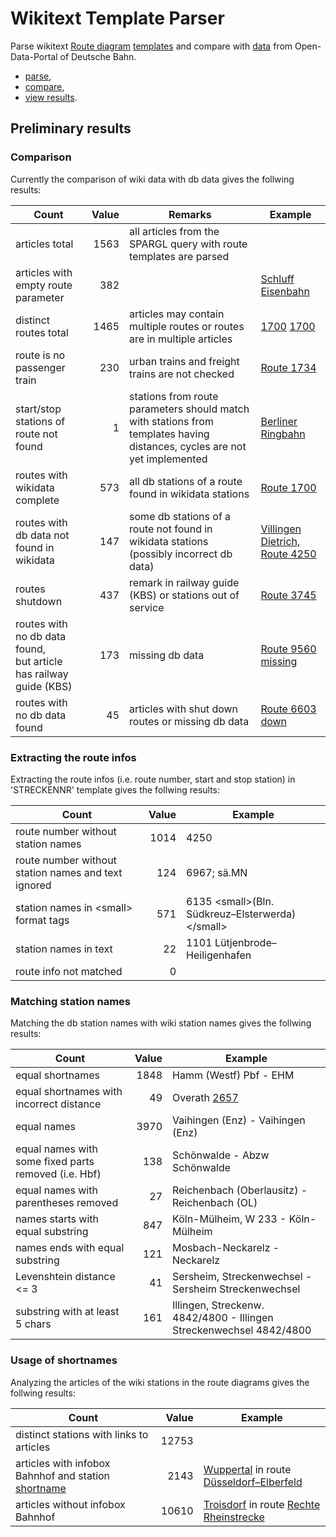 # Wikitext Template Parser

Parse wikitext [Route diagram](https://de.wikipedia.org/wiki/Wikipedia:Formatvorlage_Bahnstrecke) [templates](https://www.mediawiki.org/wiki/Help:Templates) and compare with [data](https://data.deutschebahn.com/dataset/geo-betriebsstelle) from Open-Data-Portal of Deutsche Bahn.

* [parse](./src/WikitextRouteDiagrams/readme.md),
* [compare](./src/WikitextRouteDiagrams/readme.md#wikitext-db-comparer),
* [view results](./src/ResultsViewer/readme.md).

## Preliminary results

### Comparison

Currently the comparison of wiki data with db data gives the follwing results:

| Count | Value | Remarks | Example |
|---|-----:|---|---|
|articles total|1563|all articles from the SPARGL query with route templates are parsed||
|articles with empty route parameter|382||[Schluff Eisenbahn](https://de.wikipedia.org/wiki/Schluff_(Eisenbahn))|
|distinct routes total|1465|articles may contain multiple routes or routes are in multiple articles |[1700](https://de.wikipedia.org/wiki/Bahnstrecke_Hamm%E2%80%93Minden) [1700](https://de.wikipedia.org/wiki/Bahnstrecke_Hannover%E2%80%93Minden)|
|route is no passenger train|230|urban trains and freight trains are not checked|[Route 1734](https://de.wikipedia.org/wiki/Bahnstrecke_Hannover%E2%80%93Braunschweig)|
|start/stop stations of route not found|1|stations from route parameters should match with stations from templates having distances, cycles are not yet implemented|[Berliner Ringbahn](http://localhost:59283/stationOfInfobox/Berliner%20Ringbahn)|
|routes with wikidata complete|573|all db stations of a route found in wikidata stations|[Route 1700](https://de.wikipedia.org/wiki/Bahnstrecke_Hamm%E2%80%93Minden)|
|routes with db data not found in wikidata|147|some db stations of a route not found in wikidata stations (possibly incorrect db data)|[Villingen Dietrich, Route 4250](https://de.wikipedia.org/wiki/Schwarzwaldbahn_(Baden))|
|routes shutdown|437|remark in railway guide (KBS) or stations out of service|[Route 3745](https://de.wikipedia.org/wiki/Oberwaldbahn)|
|routes with no db data found, <br/>but article has railway guide (KBS)|173|missing db data|[Route 9560 missing](https://de.wikipedia.org/wiki/Bahnstrecke_Schaftlach%E2%80%93Tegernsee)|
|routes with no db data found|45|articles with shut down routes or missing db data|[Route 6603 down](https://de.wikipedia.org/wiki/Bahnstrecke_Pirna%E2%80%93Gottleuba)|

### Extracting the route infos

Extracting the route infos (i.e. route number, start and stop station) in 'STRECKENNR' template gives the follwing results:

| Count | Value | Example |
|---|-----:|---|
| route number without station names|1014|4250|
| route number without station names and text ignored|124|6967; sä.MN|
| station names in &lt;small&gt; format tags|571|6135 &lt;small>(Bln. Südkreuz–Elsterwerda)&lt;/small>|
| station names in text|22|1101 Lütjenbrode–Heiligenhafen|
| route info not matched|0||

### Matching station names

Matching the db station names with wiki station names gives the follwing results:

| Count | Value | Example |
|---|-----:|---|
|equal shortnames|1848|Hamm (Westf) Pbf - EHM|
|equal shortnames with incorrect distance|49|Overath [2657](https://de.wikipedia.org/wiki/Oberbergische_Bahn)|
|equal names|3970|Vaihingen (Enz) - Vaihingen (Enz)|
|equal names with some fixed parts removed (i.e. Hbf) |138|Schönwalde - Abzw Schönwalde|
|equal names with parentheses removed |27|Reichenbach (Oberlausitz) - Reichenbach (OL)|
|names starts with equal substring|847|Köln-Mülheim, W 233 - Köln-Mülheim|
|names ends with equal substring|121|Mosbach-Neckarelz - Neckarelz|
|Levenshtein distance <= 3|41|Sersheim, Streckenwechsel - Sersheim Streckenwechsel|
|substring with at least 5 chars|161|Illingen, Streckenw. 4842/4800 - Illingen Streckenwechsel 4842/4800|

### Usage of shortnames

Analyzing the articles of the wiki stations in the route diagrams gives the follwing results:

| Count | Value | Example |
|---|-----:|---|
|distinct stations with links to articles |12753||
|articles with infobox Bahnhof and station [shortname](https://fahrweg.dbnetze.com/fahrweg-de/kunden/betrieb/betriebsstellen-1393360)|2143|[Wuppertal](https://de.wikipedia.org/wiki/Wuppertal_Hauptbahnhof) in route [Düsseldorf–Elberfeld](https://de.wikipedia.org/wiki/Bahnstrecke_D%C3%BCsseldorf%E2%80%93Elberfeld)|
|articles without infobox Bahnhof |10610|[Troisdorf](https://de.wikipedia.org/wiki/Troisdorf#Eisenbahnverkehr) in route [Rechte Rheinstrecke](https://de.wikipedia.org/wiki/Rechte_Rheinstrecke)|